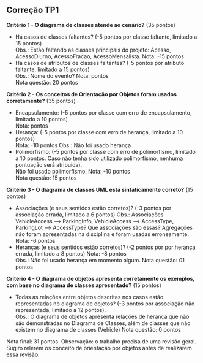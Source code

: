 Correção TP1
---

**Critério 1 - O diagrama de classes atende ao cenário?** (35 pontos)
- Há casos de classes faltantes? (-5 pontos por classe faltante, limitado a 15 
  pontos)  
  Obs.: Estão faltando as classes principais do projeto: Acesso, AcessoDiurno,
AcessoFracao, AcessoMensalista. 
  Nota: -15 pontos
- Há casos de atributos de classes faltantes? (-5 pontos por atributo faltante,
  limitado a 15 pontos)  
  Obs.: Nome do evento? 
  Nota:  pontos  
  Nota questão: 20 pontos

**Critério 2 - Os conceitos de Orientação por Objetos foram usados
corretamente?** (35 pontos)
- Encapsulamento: (-5 pontos por classe com erro de encapsulamento, limitado a
  10 pontos)  
  Nota:  pontos
- Herança: (-5 pontos por classe com erro de herança, limitado a 10 pontos)  
  Nota: -10 pontos
  Obs.: Não foi usado herança
- Polimorfismo: (-5 pontos por classe com erro de polimorfismo, limitado a 10
  pontos. Caso não tenha sido utilizado polimorfismo, nenhuma pontuação será
  atribuída).  
  Não foi usado polimorfismo.
  Nota: -10 pontos  
  Nota questão: 15 pontos

**Critério 3 - O diagrama de classes UML está sintaticamente correto?** (15
pontos)
- Associações (e seus sentidos estão corretos)?  (-3 pontos por associação
  errada, limitado a 6 pontos)
  Obs.: Associações VehicleAccess --> ParkingInfo, VehicleAccess --> AccessType,
ParkingLot --> AccessType? Que associações são essas? Agregações não foram
apresentadas na disciplina e foram usadas erroneamente. 
  Nota: -6 pontos  
- Heranças (e seus sentidos estão corretos)? (-2 pontos por por herança errada,
  limitado a 8 pontos) 
  Nota: -8 pontos  
  Obs.: Não foi usado herança em momento algum.
  Nota questão: 01 pontos

**Critério 4 - O diagrama de objetos apresenta corretamente os exemplos, com
base no diagrama de classes apresentado?** (15 pontos)
- Todas as relações entre objetos descritas nos casos estão representadas no
  diagrama de objetos? (-3 pontos por associação não representada, limitado a 12
  pontos).  
  Obs.: O diagrama de objetos apresenta relações de heranca que não são
demonstradas no Diagrama de Classes, além de classes que não existem no diagrama
de classes (Vehicle)
  Nota questão: 0 pontos

Nota final: 31 pontos. 
Observação: o trabalho precisa de uma revisão geral. Sugiro relerem os conceito
de orientação por objetos antes de realizarem essa revisão. 
